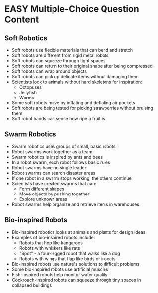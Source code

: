 # EASY Multiple-Choice Question Content

## Soft Robotics
- Soft robots use flexible materials that can bend and stretch
- Soft robots are different from rigid metal robots
- Soft robots can squeeze through tight spaces
- Soft robots can return to their original shape after being compressed
- Soft robots can wrap around objects
- Soft robots can pick up delicate items without damaging them
- Scientists look to animals without hard skeletons for inspiration:
  - Octopuses
  - Jellyfish
  - Worms
- Some soft robots move by inflating and deflating air pockets
- Soft robots are being tested for picking strawberries without bruising them
- Soft robot hands can sense how ripe a fruit is

## Swarm Robotics
- Swarm robotics uses groups of small, basic robots
- Robot swarms work together as a team
- Swarm robotics is inspired by ants and bees
- In a robot swarm, each robot follows basic rules
- Robot swarms have no single leader
- Robot swarms can search disaster areas
- If one robot in a swarm stops working, the others continue
- Scientists have created swarms that can:
  - Form different shapes
  - Move objects by pushing together
  - Explore unknown areas
- Robot swarms help organize and retrieve items in warehouses

## Bio-inspired Robots
- Bio-inspired robotics looks at animals and plants for design ideas
- Examples of bio-inspired robots include:
  - Robots that hop like kangaroos
  - Robots with whiskers like rats
  - "Spot" - a four-legged robot that walks like a dog
  - Robots with wings that flap like birds or insects
- Bio-inspired robots use nature's solutions to difficult problems
- Some bio-inspired robots use artificial muscles
- Fish-inspired robots help monitor water quality
- Cockroach-inspired robots can squeeze through tiny spaces in collapsed buildings